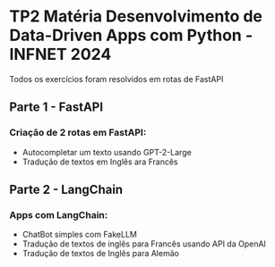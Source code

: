 # TP2 Matéria Desenvolvimento de Data-Driven Apps com Python - INFNET 2024
Todos os exercícios foram resolvidos em rotas de FastAPI
## Parte 1 - FastAPI

### Criação de 2 rotas em FastAPI:

- Autocompletar um texto usando GPT-2-Large
- Tradução de textos em Inglês ara Francês

## Parte 2 - LangChain

### Apps com LangChain:

- ChatBot simples com FakeLLM
- Tradução de textos de inglês para Francês usando API da OpenAI
- Tradução de textos de Inglês para Alemão